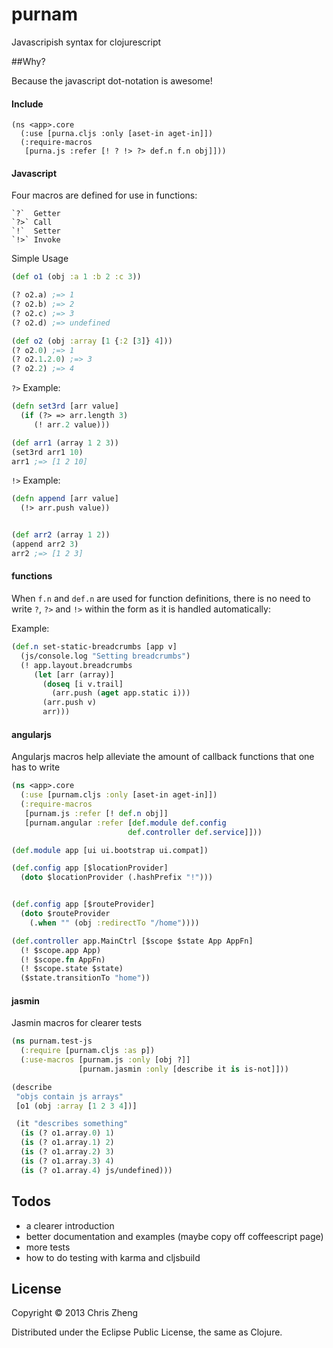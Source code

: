 # purnam

Javascripish syntax for clojurescript

##Why?

Because the javascript dot-notation is awesome!

#### Include
 
    (ns <app>.core
      (:use [purna.cljs :only [aset-in aget-in]])
      (:require-macros
       [purna.js :refer [! ? !> ?> def.n f.n obj]]))

#### Javascript

Four macros are defined for use in functions: 

    `?`  Getter
    `?>` Call 
    `!`  Setter
    `!>` Invoke

Simple Usage

```clojure
(def o1 (obj :a 1 :b 2 :c 3))

(? o2.a) ;=> 1
(? o2.b) ;=> 2
(? o2.c) ;=> 3
(? o2.d) ;=> undefined

(def o2 (obj :array [1 {:2 [3]} 4]))
(? o2.0) ;=> 1
(? o2.1.2.0) ;=> 3
(? o2.2) ;=> 4
```

`?>` Example:

```clojure
(defn set3rd [arr value]
  (if (?> => arr.length 3)
     (! arr.2 value)))

(def arr1 (array 1 2 3))
(set3rd arr1 10)
arr1 ;=> [1 2 10]
```

`!>` Example:

```clojure
(defn append [arr value]
  (!> arr.push value))


(def arr2 (array 1 2))
(append arr2 3)
arr2 ;=> [1 2 3]
```

#### functions

When `f.n` and `def.n` are used for function definitions, there is no need to write `?`, `?>` and `!>` within the form as it is handled automatically:

Example:

```clojure
(def.n set-static-breadcrumbs [app v]
  (js/console.log "Setting breadcrumbs")
  (! app.layout.breadcrumbs
     (let [arr (array)]
       (doseq [i v.trail]
         (arr.push (aget app.static i)))
       (arr.push v)
       arr)))
```

#### angularjs

Angularjs macros help alleviate the amount of callback functions that one has to write

```clojure
(ns <app>.core
  (:use [purnam.cljs :only [aset-in aget-in]])
  (:require-macros
   [purnam.js :refer [! def.n obj]]
   [purnam.angular :refer [def.module def.config
                          def.controller def.service]]))

(def.module app [ui ui.bootstrap ui.compat])

(def.config app [$locationProvider]
  (doto $locationProvider (.hashPrefix "!")))


(def.config app [$routeProvider]
  (doto $routeProvider
    (.when "" (obj :redirectTo "/home"))))

(def.controller app.MainCtrl [$scope $state App AppFn]
  (! $scope.app App)
  (! $scope.fn AppFn)
  (! $scope.state $state)
  ($state.transitionTo "home"))
```
  
#### jasmin

Jasmin macros for clearer tests

```clojure
(ns purnam.test-js
  (:require [purnam.cljs :as p])
  (:use-macros [purnam.js :only [obj ?]]
               [purnam.jasmin :only [describe it is is-not]]))

(describe
 "objs contain js arrays"
 [o1 (obj :array [1 2 3 4])]

 (it "describes something"
  (is (? o1.array.0) 1)
  (is (? o1.array.1) 2)
  (is (? o1.array.2) 3)
  (is (? o1.array.3) 4)
  (is (? o1.array.4) js/undefined)))
```

## Todos

- a clearer introduction
- better documentation and examples (maybe copy off coffeescript page)
- more tests
- how to do testing with karma and cljsbuild


## License

Copyright © 2013 Chris Zheng

Distributed under the Eclipse Public License, the same as Clojure.
